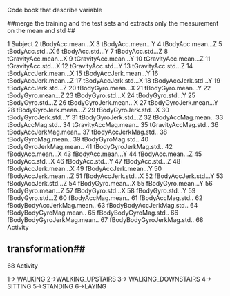 Code book that describe variable 

##merge the training and the test sets and extracts only the measurement on the mean and std ##

1	Subject
2	tBodyAcc.mean...X
3	tBodyAcc.mean...Y
4	tBodyAcc.mean...Z
5	tBodyAcc.std...X
6	tBodyAcc.std...Y
7	tBodyAcc.std...Z
8	tGravityAcc.mean...X
9	tGravityAcc.mean...Y
10	tGravityAcc.mean...Z
11	tGravityAcc.std...X
12	tGravityAcc.std...Y
13	tGravityAcc.std...Z
14	tBodyAccJerk.mean...X
15	tBodyAccJerk.mean...Y
16	tBodyAccJerk.mean...Z
17	tBodyAccJerk.std...X
18	tBodyAccJerk.std...Y
19	tBodyAccJerk.std...Z
20	tBodyGyro.mean...X
21	tBodyGyro.mean...Y
22	tBodyGyro.mean...Z
23	tBodyGyro.std...X
24	tBodyGyro.std...Y
25	tBodyGyro.std...Z
26	tBodyGyroJerk.mean...X
27	tBodyGyroJerk.mean...Y
28	tBodyGyroJerk.mean...Z
29	tBodyGyroJerk.std...X
30	tBodyGyroJerk.std...Y
31	tBodyGyroJerk.std...Z
32	tBodyAccMag.mean..
33	tBodyAccMag.std..
34	tGravityAccMag.mean..
35	tGravityAccMag.std..
36	tBodyAccJerkMag.mean..
37	tBodyAccJerkMag.std..
38	tBodyGyroMag.mean..
39	tBodyGyroMag.std..
40	tBodyGyroJerkMag.mean..
41	tBodyGyroJerkMag.std..
42	fBodyAcc.mean...X
43	fBodyAcc.mean...Y
44	fBodyAcc.mean...Z
45	fBodyAcc.std...X
46	fBodyAcc.std...Y
47	fBodyAcc.std...Z
48	fBodyAccJerk.mean...X
49	fBodyAccJerk.mean...Y
50	fBodyAccJerk.mean...Z
51	fBodyAccJerk.std...X
52	fBodyAccJerk.std...Y
53	fBodyAccJerk.std...Z
54	fBodyGyro.mean...X
55	fBodyGyro.mean...Y
56	fBodyGyro.mean...Z
57	fBodyGyro.std...X
58	fBodyGyro.std...Y
59	fBodyGyro.std...Z
60	fBodyAccMag.mean..
61	fBodyAccMag.std..
62	fBodyBodyAccJerkMag.mean..
63	fBodyBodyAccJerkMag.std..
64	fBodyBodyGyroMag.mean..
65	fBodyBodyGyroMag.std..
66	fBodyBodyGyroJerkMag.mean..
67	fBodyBodyGyroJerkMag.std..
68	Activity

## transformation## 
68 Activity 

1-> WALKING
2->WALKING_UPSTAIRS
3-> WALKING_DOWNSTAIRS
4-> SITTING
5->STANDING
6->LAYING



